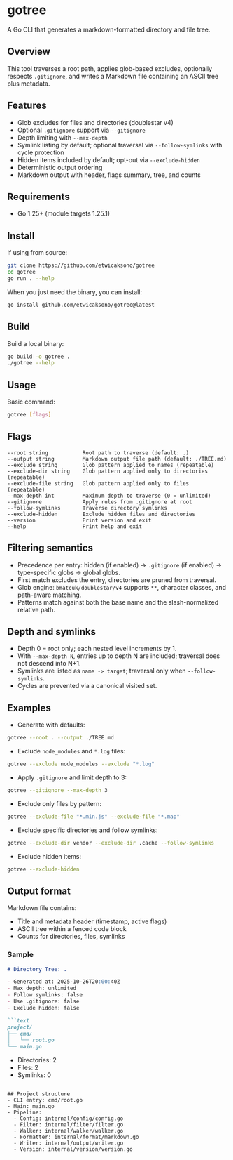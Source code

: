 # gotree

A Go CLI that generates a markdown-formatted directory and file tree.

## Overview
This tool traverses a root path, applies glob-based excludes, optionally respects `.gitignore`, and writes a Markdown file containing an ASCII tree plus metadata.

## Features
- Glob excludes for files and directories (doublestar v4)
- Optional `.gitignore` support via `--gitignore`
- Depth limiting with `--max-depth`
- Symlink listing by default; optional traversal via `--follow-symlinks` with cycle protection
- Hidden items included by default; opt-out via `--exclude-hidden`
- Deterministic output ordering
- Markdown output with header, flags summary, tree, and counts

## Requirements
- Go 1.25+ (module targets 1.25.1)

## Install
If using from source:
```sh
git clone https://github.com/etwicaksono/gotree
cd gotree
go run . --help
```

When you just need the binary, you can install:
```sh
go install github.com/etwicaksono/gotree@latest
```

## Build
Build a local binary:
```sh
go build -o gotree .
./gotree --help
```

## Usage
Basic command:
```sh
gotree [flags]
```

## Flags
```text
--root string           Root path to traverse (default: .)
--output string         Markdown output file path (default: ./TREE.md)
--exclude string        Glob pattern applied to names (repeatable)
--exclude-dir string    Glob pattern applied only to directories (repeatable)
--exclude-file string   Glob pattern applied only to files (repeatable)
--max-depth int         Maximum depth to traverse (0 = unlimited)
--gitignore             Apply rules from .gitignore at root
--follow-symlinks       Traverse directory symlinks
--exclude-hidden        Exclude hidden files and directories
--version               Print version and exit
--help                  Print help and exit
```

## Filtering semantics
- Precedence per entry: hidden (if enabled) → `.gitignore` (if enabled) → type-specific globs → global globs.
- First match excludes the entry, directories are pruned from traversal.
- Glob engine: `bmatcuk/doublestar/v4` supports `**`, character classes, and path-aware matching.
- Patterns match against both the base name and the slash-normalized relative path.

## Depth and symlinks
- Depth 0 = root only; each nested level increments by 1.
- With `--max-depth N`, entries up to depth N are included; traversal does not descend into N+1.
- Symlinks are listed as `name -> target`; traversal only when `--follow-symlinks`.
- Cycles are prevented via a canonical visited set.

## Examples
- Generate with defaults:
```sh
gotree --root . --output ./TREE.md
```

- Exclude `node_modules` and `*.log` files:
```sh
gotree --exclude node_modules --exclude "*.log"
```

- Apply `.gitignore` and limit depth to 3:
```sh
gotree --gitignore --max-depth 3
```

- Exclude only files by pattern:
```sh
gotree --exclude-file "*.min.js" --exclude-file "*.map"
```

- Exclude specific directories and follow symlinks:
```sh
gotree --exclude-dir vendor --exclude-dir .cache --follow-symlinks
```

- Exclude hidden items:
```sh
gotree --exclude-hidden
```

## Output format
Markdown file contains:
- Title and metadata header (timestamp, active flags)
- ASCII tree within a fenced code block
- Counts for directories, files, symlinks

### Sample
```markdown
# Directory Tree: .

- Generated at: 2025-10-26T20:00:40Z
- Max depth: unlimited
- Follow symlinks: false
- Use .gitignore: false
- Exclude hidden: false

```text
project/
├── cmd/
│   └── root.go
└── main.go
```

- Directories: 2
- Files: 2
- Symlinks: 0
```

## Project structure
- CLI entry: cmd/root.go
- Main: main.go
- Pipeline:
  - Config: internal/config/config.go
  - Filter: internal/filter/filter.go
  - Walker: internal/walker/walker.go
  - Formatter: internal/format/markdown.go
  - Writer: internal/output/writer.go
  - Version: internal/version/version.go
